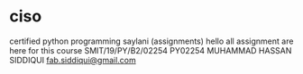 # ciso
certified python programming saylani (assignments) 
hello  all assignment are here for this course
SMIT/19/PY/B2/02254              PY02254              MUHAMMAD HASSAN SIDDIQUI                   fab.siddiqui@gmail.com

